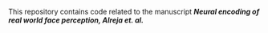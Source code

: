 This repository contains code related to the manuscript ***Neural encoding of real world face perception, Alreja et. al.***
